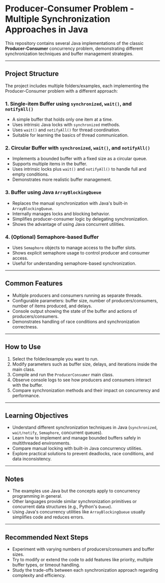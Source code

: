 # Producer-Consumer Problem - Multiple Synchronization Approaches in Java

This repository contains several Java implementations of the classic **Producer-Consumer** concurrency problem, demonstrating different synchronization techniques and buffer management strategies.

---

## Project Structure

The project includes multiple folders/examples, each implementing the Producer-Consumer problem with a different approach:

### 1. Single-item Buffer using `synchronized`, `wait()`, and `notifyAll()`

- A simple buffer that holds only one item at a time.
- Uses intrinsic Java locks with `synchronized` methods.
- Uses `wait()` and `notifyAll()` for thread coordination.
- Suitable for learning the basics of thread communication.

### 2. Circular Buffer with `synchronized`, `wait()`, and `notifyAll()`

- Implements a bounded buffer with a fixed size as a circular queue.
- Supports multiple items in the buffer.
- Uses intrinsic locks plus `wait()` and `notifyAll()` to handle full and empty conditions.
- Demonstrates more realistic buffer management.

### 3. Buffer using Java `ArrayBlockingQueue`

- Replaces the manual synchronization with Java's built-in `ArrayBlockingQueue`.
- Internally manages locks and blocking behavior.
- Simplifies producer-consumer logic by delegating synchronization.
- Shows the advantage of using Java concurrent utilities.

### 4. (Optional) Semaphore-based Buffer

- Uses `Semaphore` objects to manage access to the buffer slots.
- Shows explicit semaphore usage to control producer and consumer access.
- Useful for understanding semaphore-based synchronization.

---

## Common Features

- Multiple producers and consumers running as separate threads.
- Configurable parameters: buffer size, number of producers/consumers, number of items produced, and delays.
- Console output showing the state of the buffer and actions of producers/consumers.
- Demonstrates handling of race conditions and synchronization correctness.

---

## How to Use

1. Select the folder/example you want to run.
2. Modify parameters such as buffer size, delays, and iterations inside the main class.
3. Compile and run the `ProducerConsumer` main class.
4. Observe console logs to see how producers and consumers interact with the buffer.
5. Compare synchronization methods and their impact on concurrency and performance.

---

## Learning Objectives

- Understand different synchronization techniques in Java (`synchronized`, `wait/notify`, `Semaphore`, concurrent queues).
- Learn how to implement and manage bounded buffers safely in multithreaded environments.
- Compare manual locking with built-in Java concurrency utilities.
- Explore practical solutions to prevent deadlocks, race conditions, and data inconsistency.

---

## Notes

- The examples use Java but the concepts apply to concurrency programming in general.
- Other languages provide similar synchronization primitives or concurrent data structures (e.g., Python's `Queue`).
- Using Java's concurrency utilities like `ArrayBlockingQueue` usually simplifies code and reduces errors.

---

## Recommended Next Steps

- Experiment with varying numbers of producers/consumers and buffer sizes.
- Try to modify or extend the code to add features like priority, multiple buffer types, or timeout handling.
- Study the trade-offs between each synchronization approach regarding complexity and efficiency.
